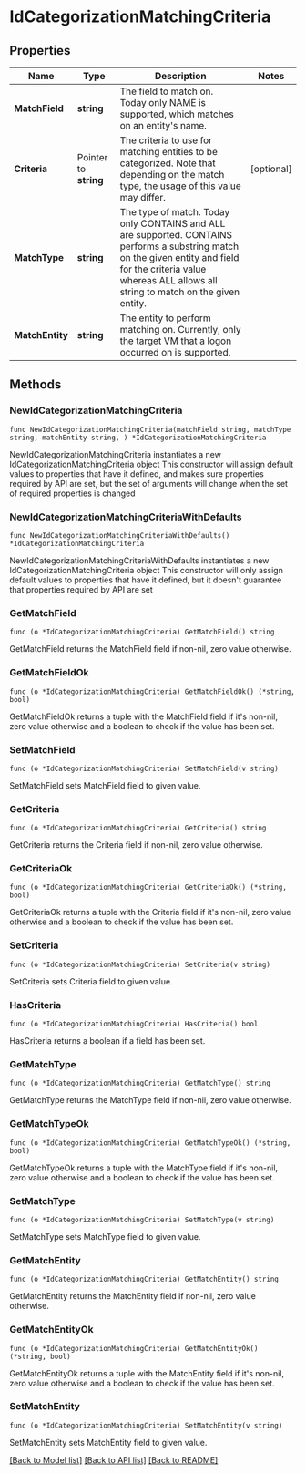 # IdCategorizationMatchingCriteria

## Properties

Name | Type | Description | Notes
------------ | ------------- | ------------- | -------------
**MatchField** | **string** | The field to match on. Today only NAME is supported, which matches on an entity&#39;s name.  | 
**Criteria** | Pointer to **string** | The criteria to use for matching entities to be categorized. Note that depending on the match type, the usage of this value may differ.  | [optional] 
**MatchType** | **string** | The type of match. Today only CONTAINS and ALL are supported. CONTAINS performs a substring match on the given entity and field for the criteria value whereas ALL allows all string to match on the given entity.  | 
**MatchEntity** | **string** | The entity to perform matching on. Currently, only the target VM that a logon occurred on is supported.  | 

## Methods

### NewIdCategorizationMatchingCriteria

`func NewIdCategorizationMatchingCriteria(matchField string, matchType string, matchEntity string, ) *IdCategorizationMatchingCriteria`

NewIdCategorizationMatchingCriteria instantiates a new IdCategorizationMatchingCriteria object
This constructor will assign default values to properties that have it defined,
and makes sure properties required by API are set, but the set of arguments
will change when the set of required properties is changed

### NewIdCategorizationMatchingCriteriaWithDefaults

`func NewIdCategorizationMatchingCriteriaWithDefaults() *IdCategorizationMatchingCriteria`

NewIdCategorizationMatchingCriteriaWithDefaults instantiates a new IdCategorizationMatchingCriteria object
This constructor will only assign default values to properties that have it defined,
but it doesn't guarantee that properties required by API are set

### GetMatchField

`func (o *IdCategorizationMatchingCriteria) GetMatchField() string`

GetMatchField returns the MatchField field if non-nil, zero value otherwise.

### GetMatchFieldOk

`func (o *IdCategorizationMatchingCriteria) GetMatchFieldOk() (*string, bool)`

GetMatchFieldOk returns a tuple with the MatchField field if it's non-nil, zero value otherwise
and a boolean to check if the value has been set.

### SetMatchField

`func (o *IdCategorizationMatchingCriteria) SetMatchField(v string)`

SetMatchField sets MatchField field to given value.


### GetCriteria

`func (o *IdCategorizationMatchingCriteria) GetCriteria() string`

GetCriteria returns the Criteria field if non-nil, zero value otherwise.

### GetCriteriaOk

`func (o *IdCategorizationMatchingCriteria) GetCriteriaOk() (*string, bool)`

GetCriteriaOk returns a tuple with the Criteria field if it's non-nil, zero value otherwise
and a boolean to check if the value has been set.

### SetCriteria

`func (o *IdCategorizationMatchingCriteria) SetCriteria(v string)`

SetCriteria sets Criteria field to given value.

### HasCriteria

`func (o *IdCategorizationMatchingCriteria) HasCriteria() bool`

HasCriteria returns a boolean if a field has been set.

### GetMatchType

`func (o *IdCategorizationMatchingCriteria) GetMatchType() string`

GetMatchType returns the MatchType field if non-nil, zero value otherwise.

### GetMatchTypeOk

`func (o *IdCategorizationMatchingCriteria) GetMatchTypeOk() (*string, bool)`

GetMatchTypeOk returns a tuple with the MatchType field if it's non-nil, zero value otherwise
and a boolean to check if the value has been set.

### SetMatchType

`func (o *IdCategorizationMatchingCriteria) SetMatchType(v string)`

SetMatchType sets MatchType field to given value.


### GetMatchEntity

`func (o *IdCategorizationMatchingCriteria) GetMatchEntity() string`

GetMatchEntity returns the MatchEntity field if non-nil, zero value otherwise.

### GetMatchEntityOk

`func (o *IdCategorizationMatchingCriteria) GetMatchEntityOk() (*string, bool)`

GetMatchEntityOk returns a tuple with the MatchEntity field if it's non-nil, zero value otherwise
and a boolean to check if the value has been set.

### SetMatchEntity

`func (o *IdCategorizationMatchingCriteria) SetMatchEntity(v string)`

SetMatchEntity sets MatchEntity field to given value.



[[Back to Model list]](../README.md#documentation-for-models) [[Back to API list]](../README.md#documentation-for-api-endpoints) [[Back to README]](../README.md)



